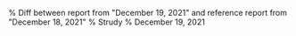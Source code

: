 % Diff between report from "December 19, 2021" and reference report from "December 18, 2021"
% Strudy
% December 19, 2021


